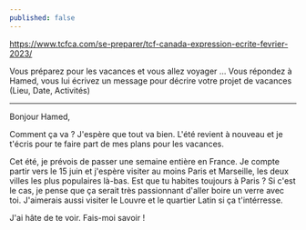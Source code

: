 ```yaml
---
published: false
---
```

https://www.tcfca.com/se-preparer/tcf-canada-expression-ecrite-fevrier-2023/

Vous préparez pour les vacances et vous allez voyager … Vous répondez à Hamed, vous lui écrivez un message pour décrire votre projet de vacances (Lieu, Date, Activités)

---

Bonjour Hamed,

Comment ça va ? J'espère que tout va bien. L'été revient à nouveau et je t'écris pour te faire part de mes plans pour les vacances.

Cet été, je prévois de passer une semaine entière en France. Je compte partir vers le 15 juin et j'espère visiter au moins Paris et Marseille, les deux villes les plus populaires là-bas. Est que tu habites toujours à Paris ? Si c'est le cas, je pense que ça serait très passionnant d'aller boire un verre avec toi. J'aimerais aussi visiter le Louvre et le quartier Latin si ça t'intérresse.

J'ai hâte de te voir. Fais-moi savoir !
